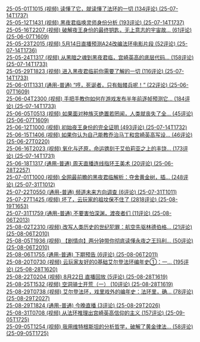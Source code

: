 [25-05-01T1015 (视频) 读懂了它，就读懂了法环的一切 (134评论) (25-07-14T1737)](/ltcd-wiki/bili_opus/det_secondary_account/25-05-01T1015%20(视频)%20读懂了它，就读懂了法环的一切%20(134评论)%20(25-07-14T1737)/index.html)  
[25-05-12T1431 (视频) 黑夜君临唤灵师身份分析 (193评论) (25-07-14T1737)](/ltcd-wiki/bili_opus/det_secondary_account/25-05-12T1431%20(视频)%20黑夜君临唤灵师身份分析%20(193评论)%20(25-07-14T1737)/index.html)  
[25-05-16T2207 (视频) 破解夜王身份的最终钥匙，无上意志的宇宙故… (61评论) (25-06-07T1609)](/ltcd-wiki/bili_opus/det_secondary_account/25-05-16T2207%20(视频)%20破解夜王身份的最终钥匙，无上意志的宇宙故…%20(61评论)%20(25-06-07T1609)/index.html)  
[25-05-23T2015 (视频) 5月14日直播预测A24改编法环电影片段 (52评论) (25-07-14T1736)](/ltcd-wiki/bili_opus/det_secondary_account/25-05-23T2015%20(视频)%205月14日直播预测A24改编法环电影片段%20(52评论)%20(25-07-14T1736)/index.html)  
[25-05-24T1317 (视频) 从黑暗之魂到黑夜君临，宫崎英高的底层代码… (158评论) (25-07-14T1733)](/ltcd-wiki/bili_opus/det_secondary_account/25-05-24T1317%20(视频)%20从黑暗之魂到黑夜君临，宫崎英高的底层代码…%20(158评论)%20(25-07-14T1733)/index.html)  
[25-05-29T1823 (视频) 进入黑夜君临前你需要了解的一切 (116评论) (25-07-14T1733)](/ltcd-wiki/bili_opus/det_secondary_account/25-05-29T1823%20(视频)%20进入黑夜君临前你需要了解的一切%20(116评论)%20(25-07-14T1733)/index.html)  
[25-06-01T1331 (通用-普通) “哼，死诞者，只有骷髅兵呢！” (22评论) (25-06-07T1609)](/ltcd-wiki/bili_opus/det_secondary_account/25-06-01T1331%20(通用-普通)%20“哼，死诞者，只有骷髅兵呢！”%20(22评论)%20(25-06-07T1609)/index.html)  
[25-06-04T2300 (视频) 手把手教你如何在游戏发布半年前逐帧预测它… (184评论) (25-07-14T1733)](/ltcd-wiki/bili_opus/det_secondary_account/25-06-04T2300%20(视频)%20手把手教你如何在游戏发布半年前逐帧预测它…%20(184评论)%20(25-07-14T1733)/index.html)  
[25-06-05T0513 (视频) 如果面对种族灭绝置若罔闻，人类就丧失了全… (45评论) (25-06-07T1609)](/ltcd-wiki/bili_opus/det_secondary_account/25-06-05T0513%20(视频)%20如果面对种族灭绝置若罔闻，人类就丧失了全…%20(45评论)%20(25-06-07T1609)/index.html)  
[25-06-12T1000 (视频) 初始夜王身份的完全证明 (493评论) (25-07-14T1732)](/ltcd-wiki/bili_opus/det_secondary_account/25-06-12T1000%20(视频)%20初始夜王身份的完全证明%20(493评论)%20(25-07-14T1732)/index.html)  
[25-06-15T1406 (视频) 如果你认为自己能教乔治马丁和宫崎英高写设… (46评论) (25-06-27T0220)](/ltcd-wiki/bili_opus/det_secondary_account/25-06-15T1406%20(视频)%20如果你认为自己能教乔治马丁和宫崎英高写设…%20(46评论)%20(25-06-27T0220)/index.html)  
[25-06-16T2023 (视频) 氧化与还原，命运镌刻于艾伯莉亚之上的丰饶… (173评论) (25-07-14T1731)](/ltcd-wiki/bili_opus/det_secondary_account/25-06-16T2023%20(视频)%20氧化与还原，命运镌刻于艾伯莉亚之上的丰饶…%20(173评论)%20(25-07-14T1731)/index.html)  
[25-06-18T1317 (通用-普通) 周天直播连线指环王美术 (20评论) (25-06-28T2257)](/ltcd-wiki/bili_opus/det_secondary_account/25-06-18T1317%20(通用-普通)%20周天直播连线指环王美术%20(20评论)%20(25-06-28T2257)/index.html)  
[25-07-01T1000 (视频) 全网最前瞻的黑夜君临解析：夺舍黄金树，插… (248评论) (25-07-31T1012)](/ltcd-wiki/bili_opus/det_secondary_account/25-07-01T1000%20(视频)%20全网最前瞻的黑夜君临解析：夺舍黄金树，插…%20(248评论)%20(25-07-31T1012)/index.html)  
[25-07-22T0550 (通用-普通) 频道未来方向调查 (6评论) (25-07-31T1011)](/ltcd-wiki/bili_opus/det_secondary_account/25-07-22T0550%20(通用-普通)%20频道未来方向调查%20(6评论)%20(25-07-31T1011)/index.html)  
[25-07-27T1425 (视频) 坏了，云玩家的祖坟保不住了 (2818评论) (25-08-19T1653)](/ltcd-wiki/bili_opus/det_secondary_account/25-07-27T1425%20(视频)%20坏了，云玩家的祖坟保不住了%20(2818评论)%20(25-08-19T1653)/index.html)  
[25-07-31T1759 (通用-普通) 不要害怕深渊，渡夜者们 (11评论) (25-08-06T2013)](/ltcd-wiki/bili_opus/det_secondary_account/25-07-31T1759%20(通用-普通)%20不要害怕深渊，渡夜者们%20(11评论)%20(25-08-06T2013)/index.html)  
[25-08-02T2310 (视频) 改写人类历史的世纪犯罪：航空先驱林德伯格… (21评论) (25-08-06T2010)](/ltcd-wiki/bili_opus/det_secondary_account/25-08-02T2310%20(视频)%20改写人类历史的世纪犯罪：航空先驱林德伯格…%20(21评论)%20(25-08-06T2010)/index.html)  
[25-08-05T1936 (视频) 【剧情向】两分钟带你彻底读懂永夜之王玛利… (50评论) (25-08-06T2010)](/ltcd-wiki/bili_opus/det_secondary_account/25-08-05T1936%20(视频)%20【剧情向】两分钟带你彻底读懂永夜之王玛利…%20(50评论)%20(25-08-06T2010)/index.html)  
[25-08-06T1755 (通用-普通) 下期预告 (6评论) (25-08-06T2011)](/ltcd-wiki/bili_opus/det_secondary_account/25-08-06T1755%20(通用-普通)%20下期预告%20(6评论)%20(25-08-06T2011)/index.html)  
[25-08-20T0730 (视频) 云玩家友好的0基础艾尔登法环编年史①：一… (195评论) (25-08-28T1620)](/ltcd-wiki/bili_opus/det_secondary_account/25-08-20T0730%20(视频)%20云玩家友好的0基础艾尔登法环编年史①：一…%20(195评论)%20(25-08-28T1620)/index.html)  
[25-08-22T0204 (视频) 8月22日 直播回放 (5评论) (25-08-28T1619)](/ltcd-wiki/bili_opus/det_secondary_account/25-08-22T0204%20(视频)%208月22日%20直播回放%20(5评论)%20(25-08-28T1619)/index.html)  
[25-08-25T1532 (视频) 空洞骑士开荒（一） (10评论) (25-08-28T1619)](/ltcd-wiki/bili_opus/det_secondary_account/25-08-25T1532%20(视频)%20空洞骑士开荒（一）%20(10评论)%20(25-08-28T1619)/index.html)  
[25-08-29T0738 (视频) 艾尔登法环，戏里戏外的编年史：法环里，确… (78评论) (25-08-29T2027)](/ltcd-wiki/bili_opus/det_secondary_account/25-08-29T0738%20(视频)%20艾尔登法环，戏里戏外的编年史：法环里，确…%20(78评论)%20(25-08-29T2027)/index.html)  
[25-08-29T1824 (通用-普通) 今晚直播 (3评论) (25-08-29T2026)](/ltcd-wiki/bili_opus/det_secondary_account/25-08-29T1824%20(通用-普通)%20今晚直播%20(3评论)%20(25-08-29T2026)/index.html)  
[25-08-31T0708 (视频) 从法环推理出宫崎英高信仰的主义 (157评论) (25-09-05T1725)](/ltcd-wiki/bili_opus/det_secondary_account/25-08-31T0708%20(视频)%20从法环推理出宫崎英高信仰的主义%20(157评论)%20(25-09-05T1725)/index.html)  
[25-09-05T1254 (视频) 我用维特根斯坦的分析哲学，破解了黄金律法… (58评论) (25-09-05T1725)](/ltcd-wiki/bili_opus/det_secondary_account/25-09-05T1254%20(视频)%20我用维特根斯坦的分析哲学，破解了黄金律法…%20(58评论)%20(25-09-05T1725)/index.html)  